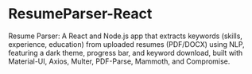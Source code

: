 # ResumeParser-React
Resume Parser: A React and Node.js app that extracts keywords (skills, experience, education) from uploaded resumes (PDF/DOCX) using NLP, featuring a dark theme, progress bar, and keyword download, built with Material-UI, Axios, Multer, PDF-Parse, Mammoth, and Compromise.
